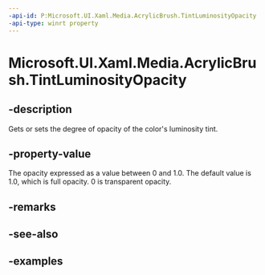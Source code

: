 ```yaml
---
-api-id: P:Microsoft.UI.Xaml.Media.AcrylicBrush.TintLuminosityOpacity
-api-type: winrt property
---
```


# Microsoft.UI.Xaml.Media.AcrylicBrush.TintLuminosityOpacity

<!--
public System.Nullable<double> TintLuminosityOpacity { get; set; }
-->

## -description

Gets or sets the degree of opacity of the color's luminosity tint.

## -property-value

The opacity expressed as a value between 0 and 1.0. The default value is 1.0, which is full opacity. 0 is transparent opacity.

## -remarks

## -see-also

## -examples
